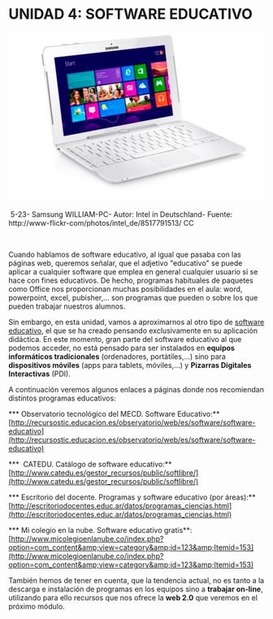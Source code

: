 
# UNIDAD 4: SOFTWARE EDUCATIVO


![](img/8517791513_c817e249eb_o_flickr.jpg)

 5-23- Samsung WILLIAM-PC- Autor: Intel in Deutschland- Fuente: http://www-flickr-com/photos/intel_de/8517791513/ CC

 

Cuando hablamos de software educativo, al igual que pasaba con las páginas web, queremos señalar, que el adjetivo "educativo" se puede aplicar a cualquier software que emplea en general cualquier usuario si se hace con fines educativos. De hecho, programas habituales de paquetes como Office nos proporcionan muchas posibilidades en el aula: word, powerpoint, excel, pubisher,... son programas que pueden o sobre los que pueden trabajar nuestros alumnos.

Sin embargo, en esta unidad, vamos a aproximarnos al otro tipo de [software educativo](http://es.wikipedia.org/wiki/Software_educativo), el que se ha creado pensando exclusivamente en su aplicación didáctica. En este momento, gran parte del software educativo al que podemos acceder, no está pensado para ser instalados en **equipos informáticos tradicionales** (ordenadores, portátiles,...) sino para **dispositivos móviles** (apps para tablets, móviles,...) y **Pizarras Digitales Interactivas** (PDI).

A continuación veremos algunos enlaces a páginas donde nos recomiendan distintos programas educativos:

*** Observatorio tecnológico del MECD. Software Educativo:** [http://recursostic.educacion.es/observatorio/web/es/software/software-educativo](http://recursostic.educacion.es/observatorio/web/es/software/software-educativo)

***  CATEDU. Catálogo de software educativo:** [http://www.catedu.es/gestor_recursos/public/softlibre/](http://www.catedu.es/gestor_recursos/public/softlibre/)

*** Escritorio del docente. Programas y software educativo (por áreas):** [http://escritoriodocentes.educ.ar/datos/programas_ciencias.html](http://escritoriodocentes.educ.ar/datos/programas_ciencias.html)

*** Mi colegio en la nube. Software educativo gratis**: [http://www.micolegioenlanube.co/index.php?option=com_content&amp;view=category&amp;id=123&amp;Itemid=153](http://www.micolegioenlanube.co/index.php?option=com_content&amp;view=category&amp;id=123&amp;Itemid=153)

También hemos de tener en cuenta, que la tendencia actual, no es tanto a la descarga e instalación de programas en los equipos sino a **trabajar on-line**, utilizando para ello recursos que nos ofrece la **web 2.0** que veremos en el próximo módulo.

 

